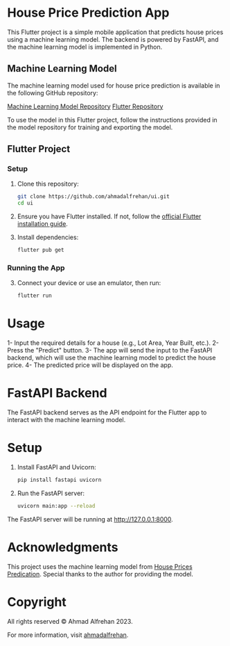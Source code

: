 # House Price Prediction App

This Flutter project is a simple mobile application that predicts house prices using a machine
learning model. The backend is powered by FastAPI, and the machine learning model is implemented in
Python.

## Machine Learning Model

The machine learning model used for house price prediction is available in the following GitHub
repository:

[Machine Learning Model Repository](https://github.com/ahmadalfrehan/intro-to-machinelearning)
[Flutter Repository](https://github.com/ahmadalfrehan/ui.git)

To use the model in this Flutter project, follow the instructions provided in the model repository
for training and exporting the model.

## Flutter Project

### Setup

1. Clone this repository:

    ```bash
    git clone https://github.com/ahmadalfrehan/ui.git
    cd ui
    ```

2. Ensure you have Flutter installed. If not, follow
   the [official Flutter installation guide](https://flutter.dev/docs/get-started/install).

3. Install dependencies:

    ```bash
    flutter pub get
    ```

### Running the App

3. Connect your device or use an emulator, then run:
    ```bash
    flutter run
    ```

# Usage

1- Input the required details for a house (e.g., Lot Area, Year Built, etc.). 2- Press the "Predict"
button. 3- The app will send the input to the FastAPI backend, which will use the machine learning
model to predict the house price. 4- The predicted price will be displayed on the app.

# FastAPI Backend

The FastAPI backend serves as the API endpoint for the Flutter app to interact with the machine
learning model.

# Setup

1. Install FastAPI and Uvicorn:
   ```bash 
   pip install fastapi uvicorn
   ```
2. Run the FastAPI server:
   ```bash 
   uvicorn main:app --reload
   ```

The FastAPI server will be running at http://127.0.0.1:8000.

# Acknowledgments

This project uses the machine learning model
from [House Prices Predication](https://github.com/ahmadalfrehan/intro-to-machinelearning). Special
thanks to the author for providing the model.

# Copyright

All rights reserved © Ahmad Alfrehan 2023.

For more information, visit [ahmadalfrehan](https://ahmadalfrehan.com).